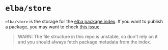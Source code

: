 # `elba/store`

`elba/store` is the storage for the [elba package index](https://github.com/elba/index). If you want to publish a package, you may want to check [this issue](https://github.com/elba/index/issues/2).

> WARN: The file structure in this repo is unstable, so don't rely on it and you should always fetch package metadata from the index.
